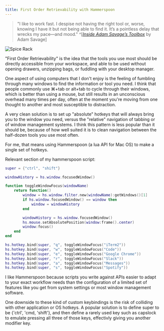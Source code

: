 ```yaml
---
title: First Order Retrievability with Hammerspoon
---
```


> "I like to work fast. I despise not having the right tool or, worse, knowing I have it but not being able to find it. It’s a pointless delay that wrecks my pace—and mood." ^[[*Inside Adam Savage’s Toolbox*](https://www.wired.com/2012/08/inside-adam-savages-toolbox/) by Adam Savage]

![Spice Rack](https://s-media-cache-ak0.pinimg.com/originals/57/4c/34/574c34191435887722f0a4ad0868d75c.jpg)

"First Order Retrievability" is the idea that the tools you use most should be directly accessible from your workspace, and able to be used without opening drawers, unzipping bags, or fuddling with your desktop manager. 

One aspect of using computers that I don't enjoy is the feeling of fumbling through many windows to find the information or tool you need. I think that people commonly use ⌘+tab or alt+tab to cycle through their windows, which is better than using a mouse, but still results in an unconscious overhead many times per day, often at the moment you're moving from one thought to another and most susceptible to distraction.

A very clean solution is to set up "absolute" hotkeys that will always bring you to the window you need, versus the "relative" navigation of tabbing or of window management systems. I think this pattern is less popular than it should be, because of how well suited it is to clean navigation between the half-dozen tools you use most often.

For me, that means using Hammerspoon (a lua API for Mac OS) to make a single set of hotkeys.

Relevant section of my hammerspoon script:
```lua
super = {"ctrl", "shift"}

windowHistory = hs.window.focusedWindow()

function toggleWindowFocus(windowName)
    return function()
        window = hs.window.filter.new(windowName):getWindows()[1]
        if hs.window.focusedWindow() == window then
            window = windowHistory
        end

        windowHistory = hs.window.focusedWindow()
        hs.mouse.setAbsolutePosition(window:frame().center)
        window:focus()
    end
end

hs.hotkey.bind(super, "q", toggleWindowFocus("iTerm2"))
hs.hotkey.bind(super, "w", toggleWindowFocus("Code"))
hs.hotkey.bind(super, "e", toggleWindowFocus("Google Chrome"))
hs.hotkey.bind(super, "r", toggleWindowFocus("Slack"))
hs.hotkey.bind(super, "a", toggleWindowFocus("Messages"))
hs.hotkey.bind(super, "s", toggleWindowFocus("Spotify"))
```

I like Hammerspoon because scripts you write against APIs easier to adapt to your exact workflow needs than the configuration of a limited set of features like you get from system settings or most window management software.

One downside to these kind of custom keybindings is the risk of colliding with other application or OS hotkeys. A popular solution is to define super to be {'ctrl', 'cmd, 'shift'}, and then define a rarely used key such as capslock to emulate pressing all three of those keys, effectivly giving you another modifier key.
